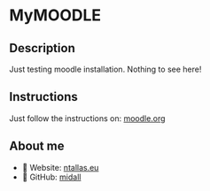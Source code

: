 # MyMOODLE

## Description
Just testing moodle installation. Nothing to see here!

## Instructions
Just follow the instructions on: [moodle.org](https://moodle.org/)

## About me
- :link: Website: [ntallas.eu](https://ntallas.eu)
- :link: GitHub: [midall](https://github.com/midall)